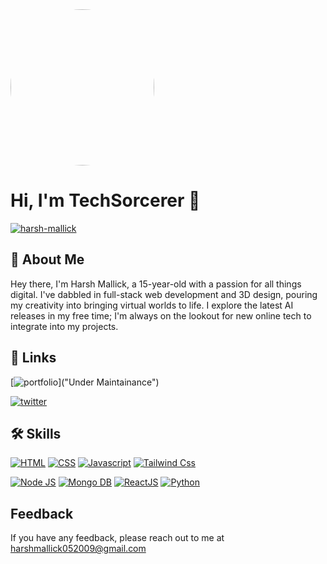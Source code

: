 <img src = "https://i.ibb.co/4Sjk21r/Profile.jpg" width = "230px" height = "250px" style="border-radius:50%"/>

# Hi, I'm TechSorcerer 👋

<p align="left"> <a href="https://github.com/ryo-ma/github-profile-trophy"><img src="https://github-profile-trophy.vercel.app/?username=harsh-mallick" alt="harsh-mallick" /></a>
  
## 🚀 About Me

Hey there, I'm Harsh Mallick, a 15-year-old with a passion for all things digital. I've dabbled in full-stack web development and 3D design, pouring my creativity into bringing virtual worlds to life. I explore the latest AI releases in my free time; I'm always on the lookout for new online tech to integrate into my projects.

## 🔗 Links

[![portfolio](https://img.shields.io/badge/my_portfolio-000?style=for-the-badge&logo=ko-fi&logoColor=white)]("Under Maintainance")

[![twitter](https://img.shields.io/badge/discord-4f5f98?style=for-the-badge&logo=discord&logoColor=white)](https://discordapp.com/users/993506513534595213)

## 🛠 Skills

[![HTML](https://img.shields.io/badge/HTML-000?style=for-the-badge&logo=html5&logoColor=red)](/) [![CSS](https://img.shields.io/badge/CSS-000?style=for-the-badge&logo=css3&logoColor=blue)](/) [![Javascript](https://img.shields.io/badge/Javascript-000?style=for-the-badge&logo=javascript&logoColor=yellow)](/) [![Tailwind Css](https://img.shields.io/badge/Tailwind_css-000?style=for-the-badge&logo=tailwindcss&logoColor=#06B6D4)](/) 

[![Node JS](https://img.shields.io/badge/Node_JS-000?style=for-the-badge&logo=node.js&logoColor=##339933)](/) [![Mongo DB](https://img.shields.io/badge/Mongo_DB-000?style=for-the-badge&logo=mongodb&logoColor=##339933)](/) [![ReactJS](https://img.shields.io/badge/React_JS-000?style=for-the-badge&logo=react&logoColor=#61DAFB)](/) [![Python](https://img.shields.io/badge/Python-000?style=for-the-badge&logo=python&logoColor=#3776AB)](/)

## Feedback

If you have any feedback, please reach out to me at harshmallick052009@gmail.com
